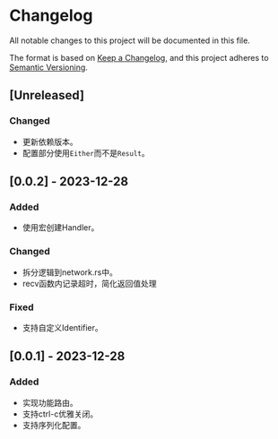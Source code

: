 # Changelog

All notable changes to this project will be documented in this file.

The format is based on [Keep a Changelog](https://keepachangelog.com/en/1.0.0/),
and this project adheres to [Semantic Versioning](https://semver.org/spec/v2.0.0.html).

## [Unreleased]

### Changed

* 更新依赖版本。
* 配置部分使用`Either`而不是`Result`。

## [0.0.2] - 2023-12-28

### Added

* 使用宏创建Handler。

### Changed

* 拆分逻辑到network.rs中。
* recv函数内记录超时，简化返回值处理

### Fixed

* 支持自定义Identifier。

## [0.0.1] - 2023-12-28

### Added

* 实现功能路由。
* 支持ctrl-c优雅关闭。
* 支持序列化配置。
